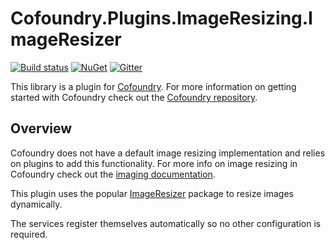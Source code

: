 # Cofoundry.Plugins.ImageResizing.ImageResizer

[![Build status](https://ci.appveyor.com/api/projects/status/338qe5k7657me8vo?svg=true)](https://ci.appveyor.com/project/Cofoundry/cofoundry-plugins-imageresizing-imageresizer)
[![NuGet](https://img.shields.io/nuget/v/Cofoundry.Plugins.ImageResizing.ImageResizer.svg)](https://www.nuget.org/packages/Cofoundry.Plugins.ImageResizing.ImageResizer/)
[![Gitter](https://img.shields.io/gitter/room/cofoundry-cms/cofoundry.svg)](https://gitter.im/cofoundry-cms/cofoundry)


This library is a plugin for [Cofoundry](http://cofoundry.org/). For more information on getting started with Cofoundry check out the [Cofoundry repository](https://github.com/cofoundry-cms/cofoundry).

## Overview

Cofoundry does not have a default image resizing implementation and relies on plugins to add this functionality. For more info on image resizing in Cofoundry check out the [imaging documentation](https://github.com/cofoundry-cms/cofoundry/wiki/Images). 

This plugin uses the popular [ImageResizer](https://imageresizing.net/) package to resize images dynamically.

The services register themselves automatically so no other configuration is required.




